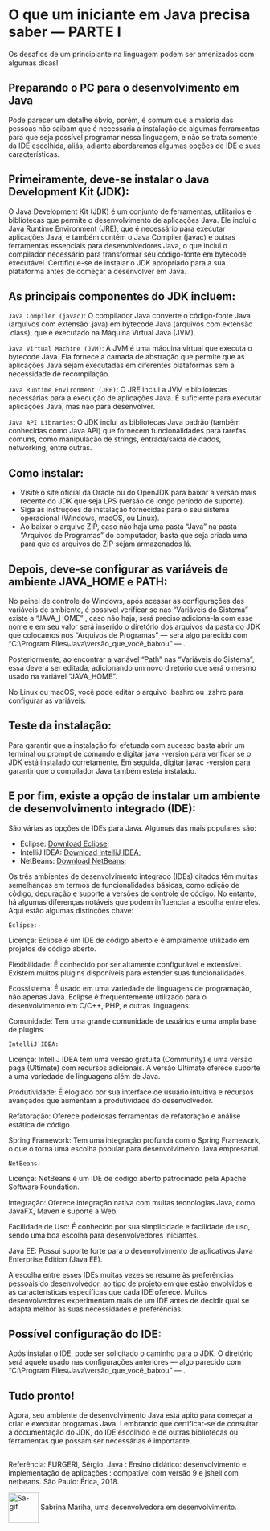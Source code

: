 # O que um iniciante em Java precisa saber — PARTE I
Os desafios de um principiante na linguagem podem ser amenizados com algumas dicas!

##

## Preparando o PC para o desenvolvimento em Java
Pode parecer um detalhe óbvio, porém, é comum que a maioria das pessoas não saibam que é necessária a instalação de algumas ferramentas para que seja possível programar nessa linguagem, e não se trata somente da IDE escolhida, aliás, adiante abordaremos algumas opções de IDE e suas características.
##
## Primeiramente, deve-se instalar o Java Development Kit (JDK):

O Java Development Kit (JDK) é um conjunto de ferramentas, utilitários e bibliotecas que permite o desenvolvimento de aplicações Java. Ele inclui o Java Runtime Environment (JRE), que é necessário para executar aplicações Java, e também contém o Java Compiler (javac) e outras ferramentas essenciais para desenvolvedores Java, o que inclui o compilador necessário para transformar seu código-fonte em bytecode executável. Certifique-se de instalar o JDK apropriado para a sua plataforma antes de começar a desenvolver em Java.
##
## As principais componentes do JDK incluem:

`Java Compiler (javac)`: O compilador Java converte o código-fonte Java (arquivos com extensão .java) em bytecode Java (arquivos com extensão .class), que é executado na Máquina Virtual Java (JVM).

`Java Virtual Machine (JVM)`: A JVM é uma máquina virtual que executa o bytecode Java. Ela fornece a camada de abstração que permite que as aplicações Java sejam executadas em diferentes plataformas sem a necessidade de recompilação.

`Java Runtime Environment (JRE)`: O JRE inclui a JVM e bibliotecas necessárias para a execução de aplicações Java. É suficiente para executar aplicações Java, mas não para desenvolver.

`Java API Libraries`: O JDK inclui as bibliotecas Java padrão (também conhecidas como Java API) que fornecem funcionalidades para tarefas comuns, como manipulação de strings, entrada/saída de dados, networking, entre outras.
##
## Como instalar:

* Visite o site oficial da Oracle ou do OpenJDK para baixar a versão mais recente do JDK que seja LPS (versão de longo período de suporte).
* Siga as instruções de instalação fornecidas para o seu sistema operacional (Windows, macOS, ou Linux).
* Ao baixar o arquivo ZIP, caso não haja uma pasta “Java” na pasta “Arquivos de Programas” do computador, basta que seja criada uma para que os arquivos do ZIP sejam armazenados lá.
##
## Depois, deve-se configurar as variáveis de ambiente JAVA_HOME e PATH:

No painel de controle do Windows, após acessar as configurações das variáveis de ambiente, é possível verificar se nas “Variáveis do Sistema” existe a “JAVA_HOME” , caso não haja, será preciso adiciona-la com esse nome e em seu valor será inserido o diretório dos arquivos da pasta do JDK que colocamos nos “Arquivos de Programas” — será algo parecido com “C:\Program Files\Java\versão_que_você_baixou” — .

Posteriormente, ao encontrar a variável “Path” nas “Variáveis do Sistema”, essa deverá ser editada, adicionando um novo diretório que será o mesmo usado na variável “JAVA_HOME”.

No Linux ou macOS, você pode editar o arquivo .bashrc ou .zshrc para configurar as variáveis.
##
## Teste da instalação:

Para garantir que a instalação foi efetuada com sucesso basta abrir um terminal ou prompt de comando e digitar java -version para verificar se o JDK está instalado corretamente. Em seguida, digitar javac -version para garantir que o compilador Java também esteja instalado.
##
## E por fim, existe a opção de instalar um ambiente de desenvolvimento integrado (IDE):

São várias as opções de IDEs para Java. Algumas das mais populares são:

* Eclipse: [Download Eclipse](https://www.eclipse.org/downloads/);
* IntelliJ IDEA: [Download IntelliJ IDEA](https://www.jetbrains.com/idea/download/);
* NetBeans: [Download NetBeans](https://netbeans.apache.org/front/main/download/);
  
Os três ambientes de desenvolvimento integrado (IDEs) citados têm muitas semelhanças em termos de funcionalidades básicas, como edição de código, depuração e suporte a versões de controle de código. No entanto, há algumas diferenças notáveis que podem influenciar a escolha entre eles. Aqui estão algumas distinções chave:

`Eclipse:`

Licença: Eclipse é um IDE de código aberto e é amplamente utilizado em projetos de código aberto.

Flexibilidade: É conhecido por ser altamente configurável e extensível. Existem muitos plugins disponíveis para estender suas funcionalidades.

Ecossistema: É usado em uma variedade de linguagens de programação, não apenas Java. Eclipse é frequentemente utilizado para o desenvolvimento em C/C++, PHP, e outras linguagens.

Comunidade: Tem uma grande comunidade de usuários e uma ampla base de plugins.

`IntelliJ IDEA:`

Licença: IntelliJ IDEA tem uma versão gratuita (Community) e uma versão paga (Ultimate) com recursos adicionais. A versão Ultimate oferece suporte a uma variedade de linguagens além de Java.

Produtividade: É elogiado por sua interface de usuário intuitiva e recursos avançados que aumentam a produtividade do desenvolvedor.

Refatoração: Oferece poderosas ferramentas de refatoração e análise estática de código.

Spring Framework: Tem uma integração profunda com o Spring Framework, o que o torna uma escolha popular para desenvolvimento Java empresarial.

`NetBeans:`

Licença: NetBeans é um IDE de código aberto patrocinado pela Apache Software Foundation.

Integração: Oferece integração nativa com muitas tecnologias Java, como JavaFX, Maven e suporte a Web.

Facilidade de Uso: É conhecido por sua simplicidade e facilidade de uso, sendo uma boa escolha para desenvolvedores iniciantes.

Java EE: Possui suporte forte para o desenvolvimento de aplicativos Java Enterprise Edition (Java EE).

A escolha entre esses IDEs muitas vezes se resume às preferências pessoais do desenvolvedor, ao tipo de projeto em que estão envolvidos e às características específicas que cada IDE oferece. Muitos desenvolvedores experimentam mais de um IDE antes de decidir qual se adapta melhor às suas necessidades e preferências.
##
## Possível configuração do IDE:

Após instalar o IDE, pode ser solicitado o caminho para o JDK. O diretório será aquele usado nas configurações anteriores — algo parecido com “C:\Program Files\Java\versão_que_você_baixou” — .
##
## Tudo pronto!
Agora, seu ambiente de desenvolvimento Java está apito para começar a criar e executar programas Java. Lembrando que certificar-se de consultar a documentação do JDK, do IDE escolhido e de outras bibliotecas ou ferramentas que possam ser necessárias é importante.
##
Referência: FURGERI, Sérgio. Java : Ensino didático: desenvolvimento e implementação de aplicações : compatível com versão 9 e jshell com netbeans. São Paulo: Érica, 2018.


<img align="center" alt="Sa-gif" height="60" width="60" src="https://cdn.discordapp.com/attachments/1160307536470233233/1162434580607926332/hi.gif?ex=653bec91&is=65297791&hm=0ee88565f40455f9823b5fe69531872cd623fa16492a736570d9874d51341ab7&"> Sabrina Mariha, uma desenvolvedora em desenvolvimento.
